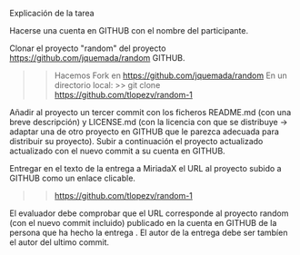 Explicación de la tarea

Hacerse una cuenta en GITHUB con el nombre del participante.

Clonar el proyecto "random" del proyecto https://github.com/jquemada/random GITHUB.

  >> Hacemos Fork en https://github.com/jquemada/random
  >> En un directorio local:
    >> git clone https://github.com/tlopezv/random-1

Añadir al proyecto un tercer commit con los ficheros README.md (con una breve descripción) y  LICENSE.md (con la licencia con que se distribuye -> adaptar una de otro proyecto en GITHUB que le parezca adecuada para distribuir su proyecto). Subir a continuación el proyecto actualizado actualizado con el nuevo commit a su cuenta en GITHUB.

Entregar en el texto de la entrega a MiriadaX  el URL al proyecto subido a GITHUB como un enlace clicable.

  >> https://github.com/tlopezv/random-1

El evaluador debe comprobar que el URL corresponde al proyecto random (con el nuevo commit incluido) publicado en la cuenta en GITHUB de la persona que ha hecho la entrega . El autor de la entrega debe ser tambíen el autor del ultimo commit.
